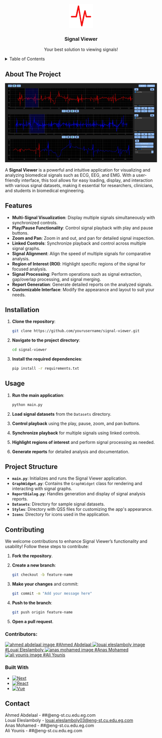 <!-- PROJECT LOGO -->
<br />
<div align="center">
  <a>
    <img src="Icons/pics/logo.png" alt="Logo" width="80" height="80">
  </a>

  <h3 align="center">Signal Viewer</h3>

  <p align="center">
    Your best solution to viewing signals!
</div>



<!-- TABLE OF CONTENTS -->
<details>
  <summary>Table of Contents</summary>
  <ol>
    <li>
      <a href="#about-the-project">About The Project</a>
      <ul>
        <li><a href="#built-with">Built With</a></li>
      </ul>
    </li>
    <li><a href="#features">Features</a></li>
    <li><a href="#installation">Installation</a></li>
    <li><a href="#usage">Usage</a></li>
    <li><a href="#contributing">Contributing</a></li>
    <li><a href="#contact">Contact</a></li>
  </ol>
</details>



<!-- ABOUT THE PROJECT -->
## About The Project

<img src="Icons/pics/first_page.png" alt="first page screenshot">

<br>

A **Signal Viewer** is a powerful and intuitive application for visualizing and analyzing biomedical signals such as ECG, EEG, and EMG. With a user-friendly interface, this tool allows for easy loading, display, and interaction with various signal datasets, making it essential for researchers, clinicians, and students in biomedical engineering.

## Features

- **Multi-Signal Visualization**: Display multiple signals simultaneously with synchronized controls.
- **Play/Pause Functionality**: Control signal playback with play and pause buttons.
- **Zoom and Pan**: Zoom in and out, and pan for detailed signal inspection.
- **Linked Controls**: Synchronize playback and control across multiple signal graphs.
- **Signal Alignment**: Align the speed of multiple signals for comparative analysis.
- **Region of Interest (ROI)**: Highlight specific regions of the signal for focused analysis.
- **Signal Processing**: Perform operations such as signal extraction, gap/overlap processing, and signal merging.
- **Report Generation**: Generate detailed reports on the analyzed signals.
- **Customizable Interface**: Modify the appearance and layout to suit your needs.

## Installation

1. **Clone the repository**:
   ```bash
   git clone https://github.com/yourusername/signal-viewer.git
   ```

2. **Navigate to the project directory**:
   ```bash
   cd signal-viewer
   ```

3. **Install the required dependencies**:
   ```bash
   pip install -r requirements.txt
   ```

## Usage

1. **Run the main application**:
   ```bash
   python main.py
   ```

2. **Load signal datasets** from the `Datasets` directory.

3. **Control playback** using the play, pause, zoom, and pan buttons.

4. **Synchronize playback** for multiple signals using linked controls.

5. **Highlight regions of interest** and perform signal processing as needed.

6. **Generate reports** for detailed analysis and documentation.

## Project Structure

- **`main.py`**: Initializes and runs the Signal Viewer application.
- **`GraphWidget.py`**: Contains the `GraphWidget` class for rendering and interacting with signal graphs.
- **`ReportDialog.py`**: Handles generation and display of signal analysis reports.
- **`Datasets`**: Directory for sample signal datasets.
- **`Styles`**: Directory with QSS files for customizing the app's appearance.
- **`Icons`**: Directory for icons used in the application.

## Contributing

We welcome contributions to enhance Signal Viewer’s functionality and usability! Follow these steps to contribute:

1. **Fork the repository**.
2. **Create a new branch**:
   ```bash
   git checkout -b feature-name
   ```

3. **Make your changes** and commit:
   ```bash
   git commit -m "Add your message here"
   ```

4. **Push to the branch**:
   ```bash
   git push origin feature-name
   ```

5. **Open a pull request**.


### Contributors:

<a href="https://github.com/ahmed-226">
  <img src="https://avatars.githubusercontent.com/u/124817234?v=4" alt="ahmed abdelaal image" width = "150" heigh = "150"/>
  #Ahmed Abdelaal
</a>
<a href="https://github.com/louai111">
  <img src="https://avatars.githubusercontent.com/u/79408256?v=4" alt="louai eleslamboly image" width = "150" heigh = "150"/>
  #Louai Eleslamboly
</a>
<a href="https://github.com/Anasmo1323">
  <img src="https://avatars.githubusercontent.com/u/116515989?v=4" alt="anas mohamed image" width = "150" heigh = "150"/>
  #Anas Mohamed
</a>
<a href="https://github.com/aliyounis33">
  <img src="https://avatars.githubusercontent.com/u/125222093?v=4" alt="ali younis image" width = "150" heigh = "150"/>
  #Ali Younis
</a>





### Built With

* [![Next][Next.js]][Next-url]
* [![React][React.js]][React-url]
* [![Vue][Vue.js]][Vue-url]




<!-- CONTACT -->
## Contact
Ahmed Abdelaal - ##@eng-st.cu.edu.eg.com
<br>
Louai Eleslamboly - louai.eleslamboly03@eng-st.cu.edu.eg.com
<br>
Anas Mohamed - ##@eng-st.cu.edu.eg.com
<br>
Ali Younis - ##@eng-st.cu.edu.eg.com
<br>




<!-- MARKDOWN LINKS & IMAGES -->
<!-- https://www.markdownguide.org/basic-syntax/#reference-style-links -->
[contributors-shield]: https://img.shields.io/github/contributors/othneildrew/Best-README-Template.svg?style=for-the-badge
[contributors-url]: https://github.com/othneildrew/Best-README-Template/graphs/contributors
[forks-shield]: https://img.shields.io/github/forks/othneildrew/Best-README-Template.svg?style=for-the-badge
[forks-url]: https://github.com/othneildrew/Best-README-Template/network/members
[stars-shield]: https://img.shields.io/github/stars/othneildrew/Best-README-Template.svg?style=for-the-badge
[stars-url]: https://github.com/othneildrew/Best-README-Template/stargazers
[issues-shield]: https://img.shields.io/github/issues/othneildrew/Best-README-Template.svg?style=for-the-badge
[issues-url]: https://github.com/othneildrew/Best-README-Template/issues
[license-shield]: https://img.shields.io/github/license/othneildrew/Best-README-Template.svg?style=for-the-badge
[license-url]: https://github.com/othneildrew/Best-README-Template/blob/master/LICENSE.txt
[linkedin-shield]: https://img.shields.io/badge/-LinkedIn-black.svg?style=for-the-badge&logo=linkedin&colorB=555
[linkedin-url]: https://linkedin.com/in/othneildrew
[product-screenshot]: images/screenshot.png
[Next.js]: https://img.shields.io/badge/next.js-000000?style=for-the-badge&logo=nextdotjs&logoColor=white
[Next-url]: https://nextjs.org/
[React.js]: https://img.shields.io/badge/React-20232A?style=for-the-badge&logo=react&logoColor=61DAFB
[React-url]: https://reactjs.org/
[Vue.js]: https://img.shields.io/badge/Vue.js-35495E?style=for-the-badge&logo=vuedotjs&logoColor=4FC08D
[Vue-url]: https://vuejs.org/
[Angular.io]: https://img.shields.io/badge/Angular-DD0031?style=for-the-badge&logo=angular&logoColor=white
[Angular-url]: https://angular.io/
[Svelte.dev]: https://img.shields.io/badge/Svelte-4A4A55?style=for-the-badge&logo=svelte&logoColor=FF3E00
[Svelte-url]: https://svelte.dev/
[Laravel.com]: https://img.shields.io/badge/Laravel-FF2D20?style=for-the-badge&logo=laravel&logoColor=white
[Laravel-url]: https://laravel.com
[Bootstrap.com]: https://img.shields.io/badge/Bootstrap-563D7C?style=for-the-badge&logo=bootstrap&logoColor=white
[Bootstrap-url]: https://getbootstrap.com
[JQuery.com]: https://img.shields.io/badge/jQuery-0769AD?style=for-the-badge&logo=jquery&logoColor=white
[JQuery-url]: https://jquery.com 
